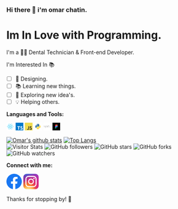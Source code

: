 ### Hi there 👋 i'm omar chatin.

# Im In Love with Programming.

I'm a 👨‍💻 Dental Technician & Front-end Developer.

I'm Interested In 📚 
- [ ] 🎨 Designing.
- [ ] 📚 Learning new things.
- [ ] 🚀 Exploring new idea's.
- [ ] 💡 Helping others.

**Languages and Tools:**  

<code><img height="20" src="https://raw.githubusercontent.com/github/explore/80688e429a7d4ef2fca1e82350fe8e3517d3494d/topics/react/react.png"></code>
<code><img height="20" src="https://raw.githubusercontent.com/github/explore/80688e429a7d4ef2fca1e82350fe8e3517d3494d/topics/typescript/typescript.png"></code>
<code><img height="20" src="https://raw.githubusercontent.com/github/explore/80688e429a7d4ef2fca1e82350fe8e3517d3494d/topics/javascript/javascript.png"></code>
<code><img height="20" src="https://raw.githubusercontent.com/github/explore/80688e429a7d4ef2fca1e82350fe8e3517d3494d/topics/python/python.png"></code>
<code><img height="20" src="https://raw.githubusercontent.com/github/explore/28b02bbc9ad9f7a503c43775aebeb515dc2da5fc/topics/nextjs/nextjs.png"></code>
<code><img height="20" src="https://raw.githubusercontent.com/github/explore/05d0f0dfceafd861bdf2b53559399dae7b2e2d8b/topics/figma/figma.png"></code>

[![Omar's github stats](https://github-readme-stats.vercel.app/api?username=omer-os&show_icons=true&count_private=true&theme=dark&include_all_commits=true&custom_title=My%20Github%20Stats&layout=default)](https://github.com/omer-os)
[![Top Langs](https://github-readme-stats.vercel.app/api/top-langs/?username=omer-os&layout=compact&theme=dark)](https://github.com/omer-os?tab=repositories)
<br />
![Visitor Stats](https://visitor-badge.laobi.icu/badge?page_id=omer-os.github.io)
![GitHub followers](https://img.shields.io/github/followers/omer-os?label=Follow&style=social)
![GitHub stars](https://img.shields.io/github/stars/omer-os/omer-os?style=social)
![GitHub forks](https://img.shields.io/github/forks/omer-os/omer-os?style=social)
![GitHub watchers](https://img.shields.io/github/watchers/omer-os/omer-os?style=social)

**Connect with me:**

<a href="https://www.facebook.com/omer.chetin.5"><img src="https://raw.githubusercontent.com/github/explore/9adcff6afda303fb7fcead92954bad819fa7a4bd/topics/facebook/facebook.png" width="40"></a>
<a href="https://www.instagram.com/omar.chatin/"><img src="https://raw.githubusercontent.com/github/explore/06c46459e7947c8a25f72798af696d66e202ac39/topics/instagram/instagram.png" width="40"></a>

Thanks for stopping by! 🤗
